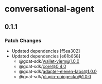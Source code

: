 # conversational-agent

## 0.1.1

### Patch Changes

- Updated dependencies [f5ea302]
- Updated dependencies [e61b658]
  - @goat-sdk/wallet-viem@1.0.0
  - @goat-sdk/core@0.4.0
  - @goat-sdk/adapter-eleven-labs@1.0.0
  - @goat-sdk/plugin-coingecko@1.0.0
